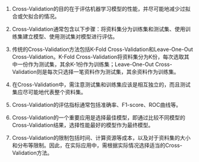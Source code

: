 1. Cross-Validation的目的在于评估机器学习模型的性能，并尽可能地减少过拟合或欠拟合的情况。

2. Cross-Validation通常包含以下步骤：将资料集分为训练集和测试集、使用训练集建立模型、使用测试集对模型进行评估。

3. 传统的Cross-Validation方法包括K-Fold Cross-Validation和Leave-One-Out Cross-Validation。K-Fold Cross-Validation将资料集分为K份，每次选取其中一份作为测试集，其余K-1份作为训练集；Leave-One-Out Cross-Validation则是每次只选择一笔资料作为测试集，其余资料作为训练集。

4. 在Cross-Validation中，需注意测试集和训练集应该是相互独立的，而且测试集应尽可能地代表整个资料集。

5. Cross-Validation的评估指标通常包括准确率、F1-score、ROC曲线等。

6. Cross-Validation的一个重要应用是选择最佳模型，即通过比较不同模型的Cross-Validation结果，选择性能最好的模型作为最终模型。

7. Cross-Validation的限制包括时间、计算资源等成本，以及对于资料集的大小和分布等限制。因此，在实际应用中，需根据实际情况选择适当的Cross-Validation方法。